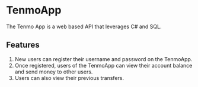# TenmoApp



The Tenmo App is a web based API that leverages C# and SQL. 

## Features

 1. New users can register their username and password on the TenmoApp.
 2. Once registered, users of the TenmoApp can view their account balance and  send money to other users.
 3. Users can also view their previous transfers.
 
